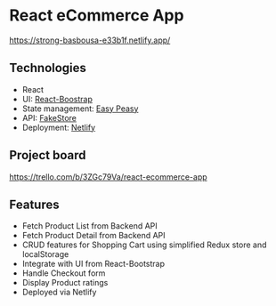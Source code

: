 # React eCommerce App

https://strong-basbousa-e33b1f.netlify.app/

## Technologies

- React
- UI: [React-Boostrap](https://react-bootstrap.netlify.app/)
- State management: [Easy Peasy](https://easy-peasy.vercel.app/)
- API: [FakeStore](https://fakestoreapi.com/)
- Deployment: [Netlify](https://www.netlify.com/)

## Project board

https://trello.com/b/3ZGc79Va/react-ecommerce-app

## Features

- Fetch Product List from Backend API
- Fetch Product Detail from Backend API
- CRUD features for Shopping Cart using simplified Redux store and localStorage
- Integrate with UI from React-Bootstrap
- Handle Checkout form
- Display Product ratings
- Deployed via Netlify
